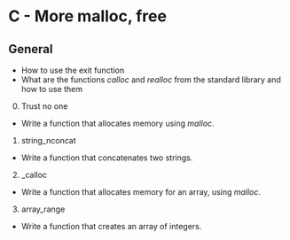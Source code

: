 # C - More malloc, free

## General

* How to use the exit function
* What are the functions *calloc* and *realloc*
  from the standard library and how to use them

 0. Trust no one
 - Write a function that allocates memory using *malloc*.

 1. string_nconcat
 - Write a function that concatenates two strings.

 2. _calloc
 - Write a function that allocates memory for an array, using *malloc*.

 3. array_range
 - Write a function that creates an array of integers.


